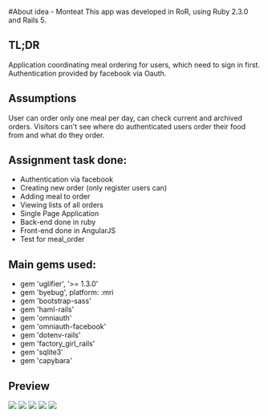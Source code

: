 #About idea - Monteat
This app was developed in RoR, using Ruby 2.3.0 and Rails 5.

## TL;DR
Application coordinating meal ordering for users, which need to sign in first. Authentication provided by facebook via Oauth.

## Assumptions
User can order only one meal per day, can check  current and archived orders.
Visitors can't see where do authenticated users order their food from and what do they order.

## Assignment task done:
* Authentication via facebook
* Creating new order (only register users can)
* Adding meal to order
* Viewing lists of all orders
* Single Page Application
* Back-end done in ruby
* Front-end done in AngularJS
* Test for meal_order

## Main gems used:
* gem 'uglifier', '>= 1.3.0'
* gem 'byebug', platform: :mri
* gem 'bootstrap-sass'
* gem 'haml-rails'
* gem 'omniauth'
* gem 'omniauth-facebook'
* gem 'dotenv-rails'
* gem 'factory_girl_rails'
* gem 'sqlite3'
* gem 'capybara'

## Preview
![](https://s31.postimg.org/fyi8f6xmj/1.png)
![](https://postimg.org/image/v8i3mdt4n/][img]https://s31.postimg.org/v8i3mdt4n/image.png)
![](https://postimg.org/image/kzpmgk52v/][img]https://s31.postimg.org/kzpmgk52v/image.png)
![](https://postimg.org/image/b3ojgwzav/][img]https://s31.postimg.org/b3ojgwzav/image.png)
![](https://postimg.org/image/nwcnguawn/][img]https://s31.postimg.org/nwcnguawn/image.png)
